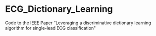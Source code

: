 # ECG_Dictionary_Learning
Code to the IEEE Paper “Leveraging a discriminative dictionary learning algorithm for single-lead ECG classification"
